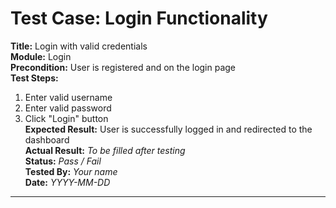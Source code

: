 # Test Case: Login Functionality

**Title:** Login with valid credentials  
**Module:** Login  
**Precondition:** User is registered and on the login page  
**Test Steps:**  
1. Enter valid username  
2. Enter valid password  
3. Click "Login" button  
**Expected Result:** User is successfully logged in and redirected to the dashboard  
**Actual Result:** _To be filled after testing_  
**Status:** _Pass / Fail_  
**Tested By:** _Your name_  
**Date:** _YYYY-MM-DD_  

---

